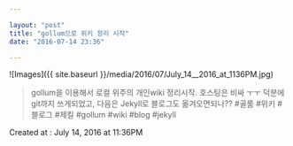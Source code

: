 ```yaml
---

layout: "post"  
title: "gollum으로 위키 정리 시작"  
date: "2016-07-14 23:36"

---
```


![Images]({{ site.baseurl }}/media/2016/07/July_14__2016_at_1136PM.jpg)

> gollum을 이용해서 로컬 위주의 개인wiki 정리시작. 호스팅은 비싸 ㅜㅜ 덕분에 git까지 쓰게되었고, 다음은 Jekyll로 블로그도 옮겨오면되나?? #골룸 #위키 #블로그 #제킬 #gollum #wiki #blog #jekyll

Created at : July 14, 2016 at 11:36PM

